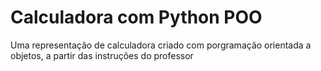 # Calculadora com Python POO
Uma representação de calculadora criado com porgramação orientada a objetos, a partir das instruções do professor
